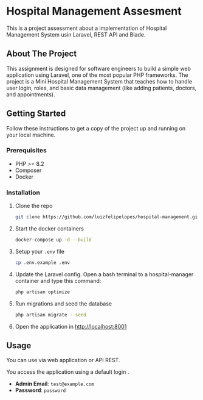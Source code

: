 # Hospital Management Assesment

This is a project assessment about a implementation of Hospital Management System usin Laravel, REST API and Blade.

## About The Project

This assignment is designed for software engineers to build a simple web application using Laravel,
one of the most popular PHP frameworks. The project is a Mini Hospital Management System that teaches
how to handle user login, roles, and basic data management (like adding patients, doctors, and
appointments). 


## Getting Started

Follow these instructions to get a copy of the project up and running on your local machine.

### Prerequisites

* PHP >= 8.2
* Composer
* Docker

### Installation

1.  Clone the repo
    ```sh
    git clone https://github.com/luizfelipelopes/hospital-management.git
    ```
2.  Start the docker containers
    ```sh
    docker-compose up -d --build
    ```
3.  Setup your `.env` file
    ```sh
    cp .env.example .env
    ```
4.  Update the Laravel config. Open a bash terminal to a hospital-manager container and type this command:
    ```sh
    php artisan optimize
    ```
5.  Run migrations and seed the database
    ```sh
    php artisan migrate --seed
    ```
6.  Open the application in [http://localhost:8001](http://localhost:8001)

## Usage

You can use via web application or API REST.

You access the application using a default login .
* **Admin Email**: `test@example.com`
* **Password**: `password`
